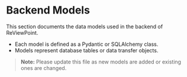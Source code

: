 # Backend Models

This section documents the data models used in the backend of ReViewPoint.

- Each model is defined as a Pydantic or SQLAlchemy class.
- Models represent database tables or data transfer objects.

> **Note:** Please update this file as new models are added or existing ones are changed.

